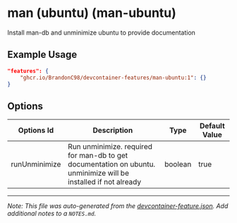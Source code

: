 
# man (ubuntu) (man-ubuntu)

Install man-db and unminimize ubuntu to provide documentation

## Example Usage

```json
"features": {
    "ghcr.io/BrandonC98/devcontainer-features/man-ubuntu:1": {}
}
```

## Options

| Options Id | Description | Type | Default Value |
|-----|-----|-----|-----|
| runUnminimize | Run unminimize. required for man-db to get documentation on ubuntu. unminimize will be installed if not already | boolean | true |



---

_Note: This file was auto-generated from the [devcontainer-feature.json](https://github.com/BrandonC98/devcontainer-features/blob/main/src/man-ubuntu/devcontainer-feature.json).  Add additional notes to a `NOTES.md`._
